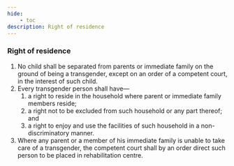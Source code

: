 ```yaml
---
hide:
    - toc
description: Right of residence
---
```


### Right of residence

1. No child shall be separated from parents or immediate family on the ground of being a transgender, except on an order of a competent court, in the interest of such child.
2. Every transgender person shall have—
    1. a right to reside in the household where parent or immediate family members reside;
    2. a right not to be excluded from such household or any part thereof; and
    3. a right to enjoy and use the facilities of such household in a non-discriminatory manner.
3. Where any parent or a member of his immediate family is unable to take care of a transgender, the competent court shall by an order direct such person to be placed in rehabilitation centre.
